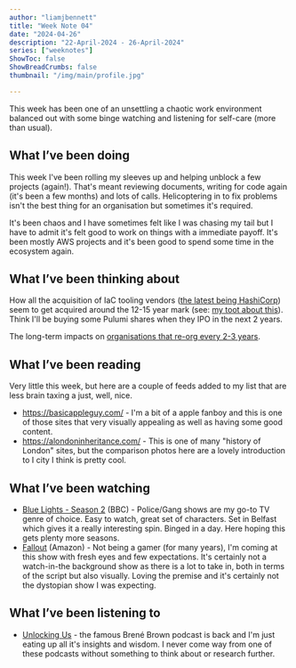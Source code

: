 ```yaml
---
author: "liamjbennett"
title: "Week Note 04"
date: "2024-04-26"
description: "22-April-2024 - 26-April-2024"
series: ["weeknotes"]
ShowToc: false
ShowBreadCrumbs: false
thumbnail: "/img/main/profile.jpg"

---
```


This week has been one of an unsettling a chaotic work environment balanced out with some binge watching and listening for self-care (more than usual).

## What I’ve been doing

This week I've been rolling my sleeves up and helping unblock a few projects (again!). That's meant reviewing documents, writing for code again (it's been a few months) and lots of calls. Helicoptering in to fix problems isn't the best thing for an organisation but sometimes it's required.

It's been chaos and I have sometimes felt like I was chasing my tail but I have to admit it's felt good to work on things with a immediate payoff. It's been mostly AWS projects and it's been good to spend some time in the ecosystem again.

## What I’ve been thinking about

How all the acquisition of IaC tooling vendors ([the latest being HashiCorp](https://www.hashicorp.com/blog/hashicorp-joins-ibm)) seem to get acquired around the 12-15 year mark (see: [my toot about this]()). Think I'll be buying some Pulumi shares when they IPO in the next 2 years.

The long-term impacts on [organisations that re-org every 2-3 years](https://www.forbes.com/sites/forbesbusinesscouncil/2021/07/29/the-curse-of-the-reorg-stop-overhauling-every-few-years-and-make-change-stick/).

## What I’ve been reading

Very little this week, but here are a couple of feeds added to my list that are less brain taxing a just, well, nice.

* https://basicappleguy.com/ - I'm a bit of a apple fanboy and this is one of those sites that very visually appealing as well as having some good content.
* https://alondoninheritance.com/ - This is one of many "history of London" sites, but the comparison photos here are a lovely introduction to I city I think is pretty cool.


## What I’ve been watching

* [Blue Lights - Season 2](https://www.bbc.co.uk/iplayer/episodes/p0f2cxpr/blue-lights) (BBC) - Police/Gang shows are my go-to TV genre of choice. Easy to watch, great set of characters. Set in Belfast which gives it a really interesting spin. Binged in a day. Here hoping this gets plenty more seasons.
* [Fallout](https://www.amazon.co.uk/Fallout-Season-1/dp/B0CN4H661T) (Amazon) - Not being a gamer (for many years), I'm coming at this show with fresh eyes and few expectations. It's certainly not a watch-in-the background show as there is a lot to take in, both in terms of the script but also visually. Loving the premise and it's certainly not the dystopian show I was expecting.

## What I’ve been listening to

* [Unlocking Us](https://brenebrown.com/podcast-show/unlocking-us/) - the famous Brené Brown podcast is back and I'm just eating up all it's insights and wisdom. I never come way from one of these podcasts without something to think about or research further.